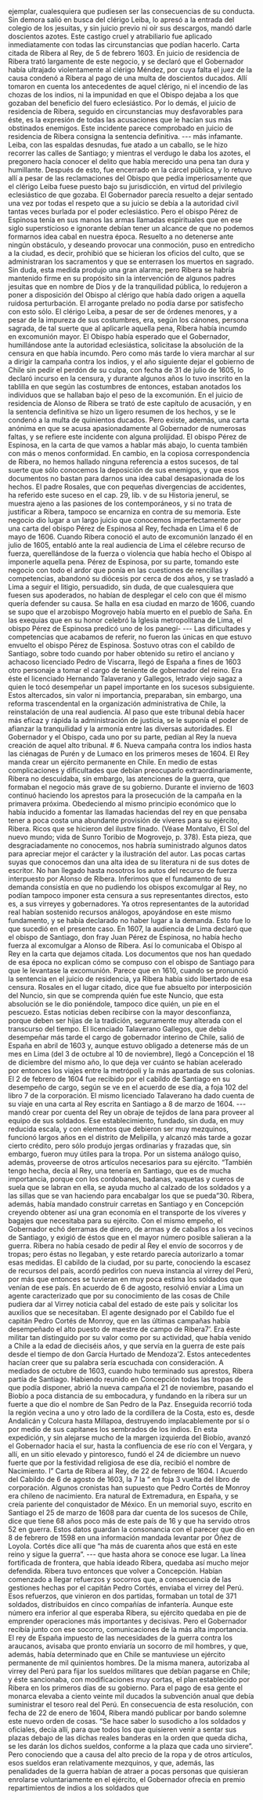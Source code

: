 ejemplar, cualesquiera que pudiesen ser las consecuencias de su conducta. Sin demora salió en busca del clérigo Leiba, lo apresó a la entrada del colegio de los jesuitas, y sin juicio previo ni oír sus descargos, mandó darle doscientos azotes. Este castigo cruel y atrabiliario fue aplicado inmediatamente con todas las circunstancias que podían hacerlo. Carta citada de Ribera al Rey, de 5 de febrero 1603. En juicio de residencia de Ribera trató largamente de este negocio, y se declaró que el Gobernador había ultrajado violentamente al clérigo Méndez, por cuya falta el juez de la causa condenó a Ribera al pago de una multa de doscientos ducados. Allí tomaron en cuenta los antecedentes de aquel clérigo, ni el incendio de las chozas de los indios, ni la impunidad en que el Obispo dejaba a los que gozaban del beneficio del fuero eclesiástico. Por lo demás, el juicio de residencia de Ribera, seguido en circunstancias muy desfavorables para éste, es la expresión de todas las acusaciones que le hacían sus más obstinados enemigos. Este incidente parece comprobado en juicio de residencia de Ribera consigna la sentencia definitiva. --- más infamante. Leiba, con las espaldas desnudas, fue atado a un caballo, se le hizo recorrer las calles de Santiago; y mientras el verdugo le daba los azotes, el pregonero hacía conocer el delito que había merecido una pena tan dura y humillante. Después de esto, fue encerrado en la cárcel pública, y lo retuvo allí a pesar de las reclamaciones del Obispo que pedía imperiosamente que el clérigo Leiba fuese puesto bajo su jurisdicción, en virtud del privilegio eclesiástico de que gozaba. El Gobernador parecía resuelto a dejar sentado una vez por todas el respeto que a su juicio se debía a la autoridad civil tantas veces burlada por el poder eclesiástico. Pero el obispo Pérez de Espinosa tenía en sus manos las armas llamadas espirituales que en ese siglo supersticioso e ignorante debían tener un alcance de que no podemos formarnos idea cabal en nuestra época. Resuelto a no detenerse ante ningún obstáculo, y deseando provocar una conmoción, puso en entredicho a la ciudad, es decir, prohibió que se hicieran los oficios del culto, que se administraran los sacramentos y que se enterrasen los muertos en sagrado. Sin duda, esta medida produjo una gran alarma; pero Ribera se habría mantenido firme en su propósito sin la intervención de algunos padres jesuitas que en nombre de Dios y de la tranquilidad pública, lo redujeron a poner a disposición del Obispo al clérigo que había dado origen a aquella ruidosa perturbación. El arrogante prelado no podía darse por satisfecho con esto sólo. El clérigo Leiba, a pesar de ser de órdenes menores, y a pesar de la impureza de sus costumbres, era, según los cánones, persona sagrada, de tal suerte que al aplicarle aquella pena, Ribera había incumdo en excomunión mayor. El Obispo había esperado que el Gobernador, humillándose ante la autoridad eclesiástica, solicitase la absolución de la censura en que había incumdo. Pero como más tarde lo viera marchar al sur a dirigir la campaña contra los indios, y el año siguiente dejar el gobierno de Chile sin pedir el perdón de su culpa, con fecha de 31 de julio de 1605, lo declaró incurso en la censura, y durante algunos años lo tuvo inscrito en la tablilla en que según las costumbres de entonces, estaban anotados los individuos que se hallaban bajo el peso de la excomunión. En el juicio de residencia de Alonso de Ribera se trató de este capítulo de acusación, y en la sentencia definitiva se hizo un ligero resumen de los hechos, y se le condenó a la multa de quinientos ducados. Pero existe, además, una carta anónima en que se acusa apasionadamente al Gobernador de numerosas faltas, y se refiere este incidente con alguna prolijidad. El obispo Pérez de Espinosa, en la carta de que vamos a hablar más abajo, lo cuenta también con más o menos conformidad. En cambio, en la copiosa correspondencia de Ribera, no hemos hallado ninguna referencia a estos sucesos, de tal suerte que sólo conocemos la deposición de sus enemigos, y que esos documentos no bastan para darnos una idea cabal desapasionada de los hechos. El padre Rosales, que con pequeñas divergencias de accidentes, ha referido este suceso en el cap. 29, lib. v de su Historia jenerul, se muestra ajeno a las pasiones de los contemporáneos, y si no trata de justificar a Ribera, tampoco se encarniza en contra de su memoria. Este negocio dio lugar a un largo juicio que conocemos imperfectamente por una carta del obispo Pérez de Espinosa al Rey, fechada en Lima el 6 de mayo de 1606. Cuando Ribera conoció el auto de excomunión lanzado él en julio de 1605, entabló ante la real audiencia de Lima el célebre recurso de fuerza, querellándose de la fuerza o violencia que había hecho el Obispo al imponerle aquella pena. Pérez de Espinosa, por su parte, tomando este negocio con todo el ardor que ponía en las cuestiones de rencillas y competencias, abandonó su diócesis por cerca de dos años, y se trasladó a Lima a seguir el litigio, persuadido, sin duda, de que cualesquiera que fuesen sus apoderados, no habían de desplegar el celo con que él mismo quería defender su causa. Se halla en esa ciudad en marzo de 1606, cuando se supo que el arzobispo Mogrovejo había muerto en el pueblo de Saña. En las exequias que en su honor celebró la Iglesia metropolitana de Lima, el obispo Pérez de Espinosa predicó uno de los panegí- --- Las dificultades y competencias que acabamos de referir, no fueron las únicas en que estuvo envuelto el obispo Pérez de Espinosa. Sostuvo otras con el cabildo de Santiago, sobre todo cuando por haber obtenido su retiro el anciano y achacoso licenciado Pedro de Viscarra, llegó de España a fines de 1603 otro personaje a tomar el cargo de teniente de gobernador del reino. Era éste el licenciado Hernando Talaverano y Gallegos, letrado viejo sagaz a quien le tocó desempeñar un papel importante en los sucesos subsiguiente. Estos altercados, sin valor ni importancia, preparaban, sin embargo, una reforma trascendental en la organización administrativa de Chile, la reinstalación de una real audiencia. Al paso que este tribunal debía hacer más eficaz y rápida la administración de justicia, se le suponía el poder de afianzar la tranquilidad y la armonía entre las diversas autoridades. El Gobernador y el Obispo, cada uno por su parte, pedían al Rey la nueva creación de aquel alto tribunal. # 6. Nueva campaña contra los indios hasta las ciénagas de Purén y de Lumaco en los primeros meses de 1604. El Rey manda crear un ejército permanente en Chile. En medio de estas complicaciones y dificultades que debían preocuparlo extraordinariamente, Ribera no descuidaba, sin embargo, las atenciones de la guerra, que formaban el negocio más grave de su gobierno. Durante el invierno de 1603 continuó haciendo los aprestos para la prosecución de la campaña en la primavera próxima. Obedeciendo al mismo principio económico que lo había inducido a fomentar las llamadas haciendas del rey en que pensaba tener a poca costa una abundante provisión de víveres para su ejército, Ribera. Ricos que se hicieron del ilustre finado. (Véase Montalvo, El Sol del nuevo mundo; vida de Sunro Toribio de Mogrovejo, p. 378). Esta pieza, que desgraciadamente no conocemos, nos habría suministrado algunos datos para apreciar mejor el carácter y la ilustración del autor. Las pocas cartas suyas que conocemos dan una alta idea de su literatura ni de sus dotes de escritor. No han llegado hasta nosotros los autos del recurso de fuerza interpuesto por Alonso de Ribera. Inferimos que el fundamento de su demanda consistía en que no pudiendo los obispos excomulgar al Rey, no podían tampoco imponer esta censura a sus representantes directos, esto es, a sus virreyes y gobernadores. Ya otros representantes de la autoridad real habían sostenido recursos análogos, apoyándose en este mismo fundamento, y se había declarado no haber lugar a la demanda. Esto fue lo que sucedió en el presente caso. En 1607, la audiencia de Lima declaró que el obispo de Santiago, don fray Juan Pérez de Espinosa, no había hecho fuerza al excomulgar a Alonso de Ribera. Así lo comunicaba el Obispo al Rey en la carta que dejamos citada. Los documentos que nos han quedado de esa época no explican cómo se compuso con el obispo de Santiago para que le levantase la excomunión. Parece que en 1610, cuando se pronunció la sentencia en el juicio de residencia, ya Ribera había sido libertado de esa censura. Rosales en el lugar citado, dice que fue absuelto por interposición del Nuncio, sin que se comprenda quién fue este Nuncio, que esta absolución se le dio poniéndole, tampoco dice quién, un pie en el pescuezo. Estas noticias deben recibirse con la mayor desconfianza, porque deben ser hijas de la tradición, seguramente muy alterada con el transcurso del tiempo. El licenciado Talaverano Gallegos, que debía desempeñar más tarde el cargo de gobernador interino de Chile, salió de España en abril de 1603 y, aunque estuvo obligado a detenerse más de un mes en Lima (del 3 de octubre al 10 de noviembre), llegó a Concepción el 18 de diciembre del mismo año, lo que deja ver cuánto se habían acelerado por entonces los viajes entre la metrópoli y la más apartada de sus colonias. El 2 de febrero de 1604 fue recibido por el cabildo de Santiago en su desempeño de cargo, según se ve en el acuerdo de ese día, a foja 102 del libro 7 de la corporación. El mismo licenciado Talaverano ha dado cuenta de su viaje en una carta al Rey escrita en Santiago a 8 de marzo de 1604. --- mandó crear por cuenta del Rey un obraje de tejidos de lana para proveer al equipo de sus soldados. Ese establecimiento, fundado, sin duda, en muy reducida escala, y con elementos que debieron ser muy mezquinos, funcionó largos años en el distrito de Melipilla, y alcanzó más tarde a gozar cierto crédito, pero sólo produjo jergas ordinarias y frazadas que, sin embargo, fueron muy útiles para la tropa. Por un sistema análogo quiso, además, proveerse de otros artículos necesarios para su ejército. “También tengo hecha, decía al Rey, una tenería en Santiago, que es de mucha importancia, porque con los cordobanes, badanas, vaquetas y cueros de suela que se labran en ella, se ayuda mucho al calzado de los soldados y a las sillas que se van haciendo para encabalgar los que se pueda”30. Ribera, además, había mandado construir carretas en Santiago y en Concepción creyendo obtener así una gran economía en el transporte de los víveres y bagajes que necesitaba para su ejército. Con el mismo empeño, el Gobernador echó derramas de dinero, de armas y de caballos a los vecinos de Santiago, y exigió de éstos que en el mayor número posible salieran a la guerra. Ribera no había cesado de pedir al Rey el envío de socorros y de tropas; pero éstas no llegaban, y este retardo parecía autorizarlo a tomar esas medidas. El cabildo de la ciudad, por su parte, conociendo la escasez de recursos del país, acordó pedirlos con nueva instancia al virrey del Perú, por más que entonces se tuvieran en muy poca estima los soldados que venían de ese país. En acuerdo de 6 de agosto, resolvió enviar a Lima un agente caracterizado que por su conocimiento de las cosas de Chile pudiera dar al Virrey noticia cabal del estado de este país y solicitar los auxilios que se necesitaban. El agente designado por el Cabildo fue el capitán Pedro Cortés de Monroy, que en las últimas campañas había desempeñado el alto puesto de maestre de campo de Ribera7’. Era éste militar tan distinguido por su valor como por su actividad, que había venido a Chile a la edad de dieciséis años, y que servía en la guerra de este país desde el tiempo de don García Hurtado de Mendoza’2. Estos antecedentes hacían creer que su palabra sería escuchada con consideración. A mediados de octubre de 1603, cuando hubo terminado sus aprestos, Ribera partía de Santiago. Habiendo reunido en Concepción todas las tropas de que podía disponer, abrió la nueva campaña el 21 de noviembre, pasando el Biobío a poca distancia de su embocadura, y fundando en la ribera sur un fuerte a que dio el nombre de San Pedro de la Paz. Enseguida recorrió toda la región vecina a uno y otro lado de la cordillera de la Costa, esto es, desde Andalicán y Colcura hasta Millapoa, destruyendo implacablemente por sí o por medio de sus capitanes los sembrados de los indios. En esta expedición, y sin alejarse mucho de la margen izquierda del Biobío, avanzó el Gobernador hacia el sur, hasta la confluencia de ese río con el Vergara, y allí, en un sitio elevado y pintoresco, fundó el 24 de diciembre un nuevo fuerte que por la festividad religiosa de ese día, recibió el nombre de Nacimiento. I” Carta de Ribera al Rey, de 22 de febrero de 1604. I Acuerdo del Cabildo de 6 de agosto de 1603, la 7 la “ en foja 3 vuelta del libro de corporación. Algunos cronistas han supuesto que Pedro Cortés de Monroy era chileno de nacimiento. Era natural de Extremadura, en España, y se creía pariente del conquistador de México. En un memorial suyo, escrito en Santiago el 25 de marzo de 1608 para dar cuenta de los sucesos de Chile, dice que tiene 68 años poco más de este país de 16 y que ha servido otros 52 en guerra. Estos datos guardan la consonancia con el parecer que dio en 8 de febrero de 1598 en una información mandada levantar por Óñez de Loyola. Cortés dice allí que “ha más de cuarenta años que está en este reino y sigue la guerra”. --- que hasta ahora se conoce ese lugar. La línea fortificada de frontera, que había ideado Ribera, quedaba así mucho mejor defendida. Ribera tuvo entonces que volver a Concepción. Habían comenzado a llegar refuerzos y socorros que, a consecuencia de las gestiones hechas por el capitán Pedro Cortés, enviaba el virrey del Perú. Esos refuerzos, que vinieron en dos partidas, formaban un total de 371 soldados, distribuidos en cinco compañías de infantería. Aunque este número era inferior al que esperaba Ribera, su ejército quedaba en pie de emprender operaciones más importantes y decisivas. Pero el Gobernador recibía junto con ese socorro, comunicaciones de la más alta importancia. El rey de España impuesto de las necesidades de la guerra contra los araucanos, avisaba que pronto enviaría un socorro de mil hombres, y que, además, había determinado que en Chile se mantuviese un ejército permanente de mil quinientos hombres. De la misma manera, autorizaba al virrey del Perú para fijar los sueldos militares que debían pagarse en Chile; y éste sancionaba, con modificaciones muy cortas, el plan establecido por Ribera en los primeros días de su gobierno. Para el pago de esa gente el monarca elevaba a ciento veinte mil ducados la subvención anual que debía suministrar el tesoro real del Perú. En consecuencia de esta resolución, con fecha de 22 de enero de 1604, Ribera mandó publicar por bando solemne este nuevo orden de cosas. “Se hace saber lo susodicho a los soldados y oficiales, decía allí, para que todos los que quisieren venir a sentar sus plazas debajo de las dichas reales banderas en la orden que queda dicha, se les darán los dichos sueldos, conforme a la plaza que cada uno sirviere”. Pero conociendo que a causa del alto precio de la ropa y de otros artículos, esos sueldos eran relativamente mezquinos, y que, además, las penalidades de la guerra habían de atraer a pocas personas que quisieran enrolarse voluntariamente en el ejército, el Gobernador ofrecía en premio repartimientos de indios a los soldados que